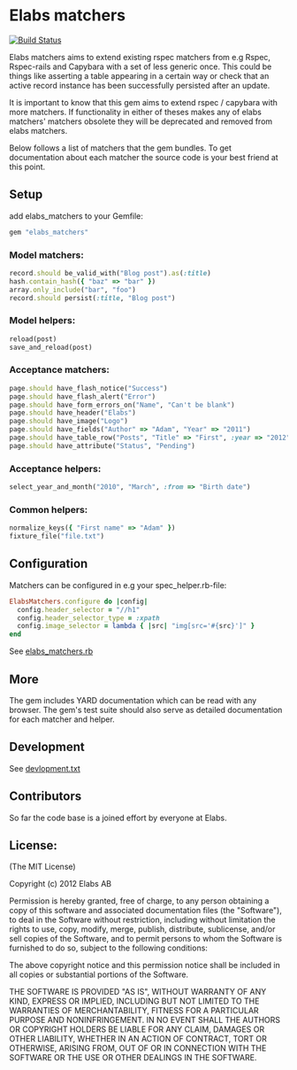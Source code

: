 # Elabs matchers

[![Build Status](https://secure.travis-ci.org/elabs/elabs_matchers.png)](http://travis-ci.org/elabs/elabs_matchers)

Elabs matchers aims to extend existing rspec matchers from e.g Rspec, Rspec-rails and Capybara with a set
of less generic once. This could be things like asserting a table appearing in a certain way or check that
an active record instance has been successfully persisted after an update.

It is important to know that this gem aims to extend rspec / capybara with more matchers. If functionality in either of theses
makes any of elabs matchers' matchers obsolete they will be deprecated and removed from elabs matchers.

Below follows a list of matchers that the gem bundles. To get documentation about each matcher the source code is
your best friend at this point.

## Setup

add elabs_matchers to your Gemfile:

```ruby
gem "elabs_matchers"
```

### Model matchers:
```ruby
record.should be_valid_with("Blog post").as(:title)
hash.contain_hash({ "baz" => "bar" })
array.only_include("bar", "foo")
record.should persist(:title, "Blog post")
```

### Model helpers:
```ruby
reload(post)
save_and_reload(post)
```

### Acceptance matchers:
```ruby
page.should have_flash_notice("Success")
page.should have_flash_alert("Error")
page.should have_form_errors_on("Name", "Can't be blank")
page.should have_header("Elabs")
page.should have_image("Logo")
page.should have_fields("Author" => "Adam", "Year" => "2011")
page.should have_table_row("Posts", "Title" => "First", :year => "2012") # Moved to https://github.com/jnicklas/capybara_table
page.should have_attribute("Status", "Pending")
```

### Acceptance helpers:
```ruby
select_year_and_month("2010", "March", :from => "Birth date")
```

### Common helpers:
```ruby
normalize_keys({ "First name" => "Adam" })
fixture_file("file.txt")
```

## Configuration

Matchers can be configured in e.g your spec_helper.rb-file:

```ruby
ElabsMatchers.configure do |config|
  config.header_selector = "//h1"
  config.header_selector_type = :xpath
  config.image_selector = lambda { |src| "img[src='#{src}']" }
end
```

See [elabs_matchers.rb](https://github.com/elabs/elabs_matchers/blob/master/lib/elabs_matchers.rb)


## More
The gem includes YARD documentation which can be read with any browser.
The gem's test suite should also serve as detailed documentation for each matcher and helper.


## Development

See [devlopment.txt](https://github.com/elabs/elabs_matchers/blob/master/development.rb)

## Contributors

So far the code base is a joined effort by everyone at Elabs.

## License:

 (The MIT License)

 Copyright (c) 2012 Elabs AB

 Permission is hereby granted, free of charge, to any person obtaining
 a copy of this software and associated documentation files (the
 "Software"), to deal in the Software without restriction, including
 without limitation the rights to use, copy, modify, merge, publish,
 distribute, sublicense, and/or sell copies of the Software, and to
 permit persons to whom the Software is furnished to do so, subject to
 the following conditions:

 The above copyright notice and this permission notice shall be
 included in all copies or substantial portions of the Software.

 THE SOFTWARE IS PROVIDED "AS IS", WITHOUT WARRANTY OF ANY KIND,
 EXPRESS OR IMPLIED, INCLUDING BUT NOT LIMITED TO THE WARRANTIES OF
 MERCHANTABILITY, FITNESS FOR A PARTICULAR PURPOSE AND NONINFRINGEMENT.
 IN NO EVENT SHALL THE AUTHORS OR COPYRIGHT HOLDERS BE LIABLE FOR ANY
 CLAIM, DAMAGES OR OTHER LIABILITY, WHETHER IN AN ACTION OF CONTRACT,
 TORT OR OTHERWISE, ARISING FROM, OUT OF OR IN CONNECTION WITH THE
 SOFTWARE OR THE USE OR OTHER DEALINGS IN THE SOFTWARE.

